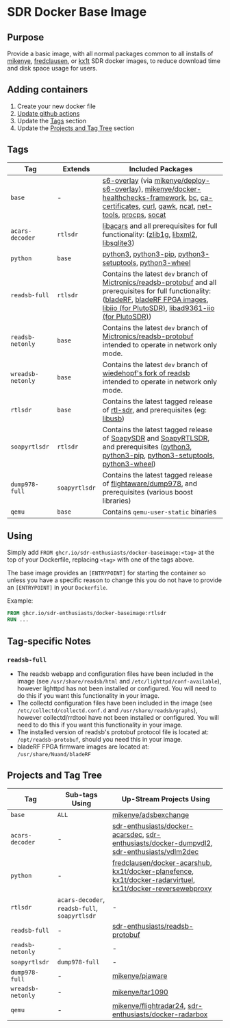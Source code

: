 # SDR Docker Base Image

## Purpose

Provide a basic image, with all normal packages common to all installs of [mikenye](https://github.com/mikenye/), [fredclausen](https://github.com/fredclausen), or [kx1t](https://github.com/kx1t/) SDR docker images, to reduce download time and disk space usage for users.

## Adding containers

1) Create your new docker file
2) [Update github actions](Add-New-Container-Template.MD)
3) Update the [Tags](#tags) section
4) Update the [Projects and Tag Tree](#Projects-and-Tag-Tree) section

## Tags

| Tag | Extends | Included Packages |
| --- | ------- | ------------------|
| `base` | - | [s6-overlay](https://github.com/just-containers/s6-overlay) (via [mikenye/deploy-s6-overlay](https://github.com/mikenye/deploy-s6-overlay)), [mikenye/docker-healthchecks-framework](https://github.com/mikenye/docker-healthchecks-framework), [bc](https://packages.debian.org/stable/bc), [ca-certificates](https://packages.debian.org/stable/ca-certificates), [curl](https://packages.debian.org/stable/curl), [gawk](https://packages.debian.org/stable/gawk), [ncat](https://packages.debian.org/stable/ncat), [net-tools](https://packages.debian.org/stable/net-tools), [procps](https://packages.debian.org/stable/procps), [socat](https://packages.debian.org/stable/socat) |
| `acars-decoder` | `rtlsdr` | [libacars](https://github.com/szpajder/libacars) and all prerequisites for full functionality: ([zlib1g](https://packages.debian.org/stable/zlib1g), [libxml2](https://packages.debian.org/stable/zlib1g), [libsqlite3](https://packages.debian.org/stable/libsqlite3)) |
| `python` | `base` | [python3](https://packages.debian.org/stable/python3), [python3-pip](https://packages.debian.org/stable/python3-pip), [python3-setuptools](https://packages.debian.org/stable/python3-setuptools), [python3-wheel](https://packages.debian.org/stable/python3-wheel) |
| `readsb-full` | `rtlsdr` | Contains the latest `dev` branch of [Mictronics/readsb-protobuf](https://github.com/Mictronics/readsb-protobuf) and all prerequisites for full functionality: ([bladeRF](https://github.com/Nuand/bladeRF), [bladeRF FPGA images](https://www.nuand.com/fpga_images/), [libiio (for PlutoSDR)](https://github.com/analogdevicesinc/libiio), [libad9361-iio (for PlutoSDR)](https://github.com/analogdevicesinc/libad9361-iio)) |
| `readsb-netonly` | `base` | Contains the latest `dev` branch of [Mictronics/readsb-protobuf](https://github.com/Mictronics/readsb-protobuf) intended to operate in network only mode. |
| `wreadsb-netonly` | `base` | Contains the latest `dev` branch of [wiedehopf's fork of readsb](https://github.com/wiedehopf/readsb) intended to operate in network only mode. |
| `rtlsdr` | `base` | Contains the latest tagged release of [rtl-sdr](https://osmocom.org/projects/rtl-sdr/), and prerequisites (eg: [libusb](https://packages.debian.org/stable/libusb-1.0-0)) |
| `soapyrtlsdr` | `rtlsdr` | Contains the latest tagged release of [SoapySDR](https://github.com/pothosware/SoapySDR) and [SoapyRTLSDR](https://github.com/pothosware/SoapyRTLSDR), and prerequisites ([python3](https://packages.debian.org/stable/python3), [python3-pip](https://packages.debian.org/stable/python3-pip), [python3-setuptools](https://packages.debian.org/stable/python3-setuptools), [python3-wheel](https://packages.debian.org/stable/python3-wheel)) |
| `dump978-full` | `soapyrtlsdr` | Contains the latest tagged release of [flightaware/dump978](https://github.com/flightaware/dump978), and prerequisites (various boost libraries) |
| `qemu` | `base` | Contains `qemu-user-static` binaries |

## Using

Simply add `FROM ghcr.io/sdr-enthusiasts/docker-baseimage:<tag>` at the top of your Dockerfile, replacing `<tag>` with one of the tags above.

The base image provides an `[ENTRYPOINT]` for starting the container so unless you have a specific reason to change this you do not have to provide an `[ENTRYPOINT]` in your `Dockerfile`.

Example:

```Dockerfile
FROM ghcr.io/sdr-enthusiasts/docker-baseimage:rtlsdr
RUN ...
```

## Tag-specific Notes

### `readsb-full`

* The readsb webapp and configuration files have been included in the image (see `/usr/share/readsb/html` and `/etc/lighttpd/conf-available`), however lighttpd has not been installed or configured. You will need to do this if you want this functionality in your image.
* The collectd configuration files have been included in the image (see `/etc/collectd/collectd.conf.d` and `/usr/share/readsb/graphs`), however collectd/rrdtool have not been installed or configured. You will need to do this if you want this functionality in your image.
* The installed version of readsb's protobuf protocol file is located at: `/opt/readsb-protobuf`, should you need this in your image.
* bladeRF FPGA firmware images are located at: `/usr/share/Nuand/bladeRF`

## Projects and Tag Tree

| Tag               | Sub-tags Using                 | Up-Stream Projects Using |
| ----------------- | ------------------------------ | ------------------------ |
| `base`            | `ALL`                          | [mikenye/adsbexchange](https://github.com/mikenye/docker-adsbexchange) |
| `acars-decoder`   | -                              | [sdr-enthusiasts/docker-acarsdec](https://github.com/sdr-enthusiasts/docker-acarsdec), [sdr-enthusiasts/docker-dumpvdl2](https://github.com/sdr-enthusiasts/docker-dumpvdl2), [sdr-enthusiasts/vdlm2dec](https://github.com/sdr-enthusiasts/docker-vdlm2dec) |
| `python`          | -                              | [fredclausen/docker-acarshub](https://github.com/fredclausen/docker-acarshub), [kx1t/docker-planefence](http://github.com/kx1t/docker-planefence), [kx1t/docker-radarvirtuel](http://github.com/kx1t/docker-radarvirtuel), [kx1t/docker-reversewebproxy](http://github.com/kx1t/docker-reversewebproxy) |
| `rtlsdr`          | `acars-decoder`, `readsb-full`, `soapyrtlsdr` | - |
| `readsb-full`     | -                              | [sdr-enthusiasts/readsb-protobuf](https://github.com/sdr-enthusiasts/docker-readsb-protobuf) |
| `readsb-netonly`  | -                              | - |
| `soapyrtlsdr`     | `dump978-full`                 | - |
| `dump978-full`    | -                              | [mikenye/piaware](https://github.com/mikenye/docker-piaware) |
| `wreadsb-netonly` | -                              | [mikenye/tar1090](https://github.com/mikenye/docker-tar1090) |
| `qemu`            | -                              | [mikenye/flightradar24](https://github.com/mikenye/docker-flightradar24), [sdr-enthusiasts/docker-radarbox](https://github.com/sdr-enthusiasts/docker-radarbox) |
